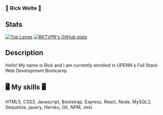 ### 👾 Rick Welte 👾

## Stats
[![Top Langs](https://github-readme-stats.vercel.app/api/top-langs/?username=RKTVPR)](https://github.com/anuraghazra/github-readme-stats)
[![RKTVPR's GitHub stats](https://github-readme-stats.vercel.app/api?username=RKTVPR)](https://github.com/anuraghazra/github-readme-stats)


## Description
Hello! My name is Rick and I am currently enrolled in UPENN's Full Stack Web Development Bootcamp.

## 🖥️ My skills 🖥️
HTML5,
CSS3,
Javascript,
Bootstrap,
Express,
React,
Node,
MySQL2,
Sequelize,
jquery,
Heroku,
Git,
NPM,
Jest

